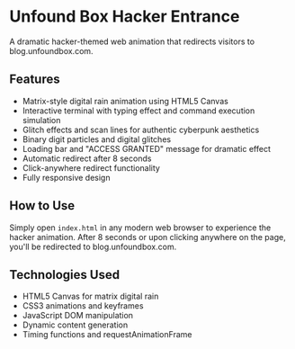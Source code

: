 # Unfound Box Hacker Entrance

A dramatic hacker-themed web animation that redirects visitors to blog.unfoundbox.com.

## Features

- Matrix-style digital rain animation using HTML5 Canvas
- Interactive terminal with typing effect and command execution simulation
- Glitch effects and scan lines for authentic cyberpunk aesthetics
- Binary digit particles and digital glitches
- Loading bar and "ACCESS GRANTED" message for dramatic effect
- Automatic redirect after 8 seconds
- Click-anywhere redirect functionality
- Fully responsive design

## How to Use

Simply open `index.html` in any modern web browser to experience the hacker animation. After 8 seconds or upon clicking anywhere on the page, you'll be redirected to blog.unfoundbox.com.

## Technologies Used

- HTML5 Canvas for matrix digital rain
- CSS3 animations and keyframes
- JavaScript DOM manipulation
- Dynamic content generation
- Timing functions and requestAnimationFrame
